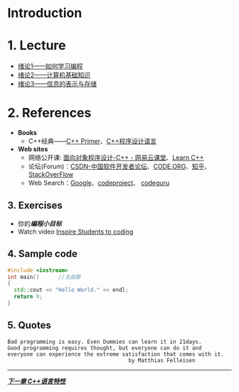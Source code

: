 Introduction
===

# 1. Lecture
- [绪论1——如何学习编程](https://github.com/cugwhp/OOPCPP/blob/master/docs/PDFs/C%2B%2B1%E4%B8%BA%E4%BD%95%E8%A6%81%E5%AD%A6%E4%B9%A0%E7%BC%96%E7%A8%8B.pdf)
- [绪论2——计算机基础知识](./PDFs/C%2B%2B1%E8%AE%A1%E7%AE%97%E6%9C%BA%E5%9F%BA%E7%A1%80%E7%9F%A5%E8%AF%86.pdf)
- [绪论3——信息的表示与存储](./PDFs/C%2B%2B1%E4%BF%A1%E6%81%AF%E7%9A%84%E8%A1%A8%E7%A4%BA%E4%B8%8E%E5%AD%98%E5%82%A8.pdf)

# 2. References
- **Books**
  - C++经典——[C++ Primer](https://book.douban.com/subject/1767741/)、[C++程序设计语言](https://book.douban.com/subject/4604591/)
- **Web sites**
  - 网络公开课: [面向对象程序设计-C++ - 网易云课堂](http://study.163.com/course/courseMain.htm?courseId=271005)、[Learn C++](www.learncpp.com)
  - 论坛(Forum)：[CSDN-中国软件开发者论坛](www.csdn.net)、[CODE.ORG](www.code.org)、[知乎](www.zhihu.com)、[StackOverFlow](www.stackoverlow.com)
  - Web Search：[Google](www.google.com.hk)、[codeproject](www.codeproject.com)、 [codeguru](www.codeguru.com)

## 3. Exercises
- 你的***编程小目标***
- Watch video [Inspire Students to coding](https://code.org/educate/resources/inspire)

## 4. Sample code
```c++
#include <iostream>
int main()		//主函数
{
  std::cout << "Hello World." << endl;
  return 0;
}
```

## 5. Quotes
```
Bad programming is easy. Even Dummies can learn it in 21days.
Good programming requires thought, but everyone can do it and 
everyone can experience the extreme satisfaction that comes with it.
                                      by Matthias Felleisen
```
---
[***下一章 C++语言特性***](./Ch2_C++Basic.md)
